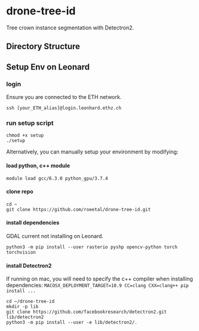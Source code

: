 # drone-tree-id

Tree crown instance segmentation with Detectron2.

## Directory Structure

## Setup Env on Leonard

### login
Ensure you are connected to the ETH network.
```
ssh [your_ETH_alias]@login.leonhard.ethz.ch
```

### run setup script
```
chmod +x setup
./setup
```

Alternatively, you can manually setup your environment by modifying:
#### load python, c++ module
```
module load gcc/6.3.0 python_gpu/3.7.4
```

#### clone repo
```
cd ~
git clone https://github.com/roeetal/drone-tree-id.git
```

#### install dependencies
GDAL current not installing on Leonard.
```
python3 -m pip install --user rasterio pyshp opencv-python torch torchvision
```

#### install Detectron2 
If running on mac, you will need to specify the c++ compiler when installing dependencies: `MACOSX_DEPLOYMENT_TARGET=10.9 CC=clang CXX=clang++ pip install ...`
```
cd ~/drone-tree-id
mkdir -p lib
git clone https://github.com/facebookresearch/detectron2.git lib/detectron2
python3 -m pip install --user -e lib/detectron2/.
```
